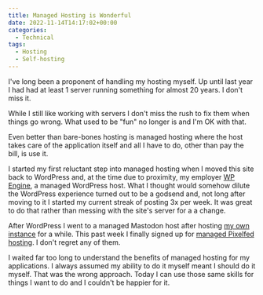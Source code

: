 ```yaml
---
title: Managed Hosting is Wonderful
date: 2022-11-14T14:17:02+00:00
categories:
  - Technical
tags:
  - Hosting
  - Self-hosting
---
```


I've long been a proponent of handling my hosting myself. Up until last year I had had at least 1 server running something for almost 20 years. I don't miss it.

While I still like working with servers I don't miss the rush to fix them when things go wrong. What used to be "fun" no longer is and I'm OK with that.

Even better than bare-bones hosting is managed hosting where the host takes care of the application itself and all I have to do, other than pay the bill, is use it.

I started my first reluctant step into managed hosting when I moved this site back to WordPress and, at the time due to proximity, my employer [WP Engine][1], a managed WordPress host. What I thought would somehow dilute the WordPress experience turned out to be a godsend and, not long after moving to it I started my current streak of posting 3x per week. It was great to do that rather than messing with the site's server for a a change.

After WordPress I went to a managed Mastodon host after hosting [my own instance][2] for a while. This past week I finally signed up for [managed Pixelfed hosting][3]. I don't regret any of them.

I waited far too long to understand the benefits of managed hosting for my applications. I always assumed my ability to do it myself meant I should do it myself. That was the wrong approach. Today I can use those same skills for things I want to do and I couldn't be happier for it.

 [1]: https://wpengine.com/
 [2]: https://mastodon.chriswiegman.com/
 [3]: https://pixelfed.chriswiegman.com/chris